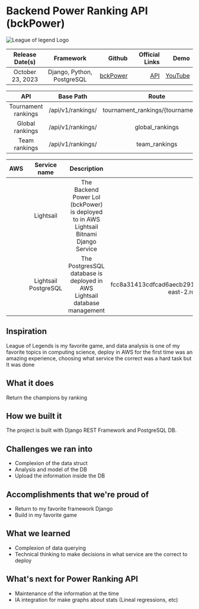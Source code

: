 # Backend Power Ranking API (bckPower) 

![League of legend Logo](https://oyster.ignimgs.com/mediawiki/apis.ign.com/league-of-legends/8/86/League_of_legends_logo_transparent.png?width=640)

| Release Date(s) | Framework | Github | Official Links | Demo |
| :-----------------: | :-----------:| -----:| -----------------:| -------:|
| October 23, 2023   | Django, Python, PostgreSQL | [bckPower](https://github.com/yonathanavila/bckPower) | [API](http://3.17.97.72:3301/api/v1/) | [YouTube](http://youtube.com) |

|    **API**      | Base Path | Route | Search Param | Example |
| :----------: | :--------:| :----:| :-----------:| :-----: |
| Tournament rankings | /api/v1/rankings/ | tournament_rankings/{tournament_id}/ | stage _string_ | [example 1](http://3.17.97.72:3301/api/v1/ranking/tournament_rankings/108998961191900167?stage=Groups) |
| Global rankings | /api/v1/rankings/ | global_rankings | number_of_teams _number_ | [example 2](http://3.17.97.72:3301/api/v1/ranking/global_rankings?number_of_teams=20) |
| Team rankings | /api/v1/rankings/ | team_rankings | team_ids _array_ | [example 3](http://3.17.97.72:3301/api/v1/ranking/team_rankings?team_ids=[98767991853197861,98767991926151025,98767991853197861]) |


|**AWS**|**Service name**|**Description**|**Endpoint**|
|:-----:|:--------------:|:-------------:|:----------:|
||Lightsail|The Backend Power Lol (bckPower) is deployed to in AWS Lightsail Bitnami Django Service|[URL](http://3.17.97.72)||
||Lightsail PostgreSQL|The PostgresSQL database is deployed in AWS Lightsail database management|ls-fcc8a31413cdfcad6aecb291ce3443af29d3deaa.cktpqzyjhu2w.us-east-2.rds.amazonaws.com|
## Inspiration

League of Legends is my favorite game, and data analysis is one of my favorite topics in computing science,  deploy in AWS for the first time was an amazing experience, choosing what service the correct was a hard task but It was done

## What it does

Return the champions by ranking 

## How we built it

The project is built with Django REST Framework and PostgreSQL DB.

## Challenges we ran into

- Complexion of the data struct
- Analysis and model of the DB
- Upload the information inside the DB

## Accomplishments that we're proud of

- Return to my favorite framework Django 
- Build in my favorite game

## What we learned

- Complexion of data querying
- Technical thinking to make decisions in what service are the correct to deploy

## What's next for Power Ranking API

- Maintenance of the information at the time
- IA integration for make graphs about stats (Lineal regressions, etc)
